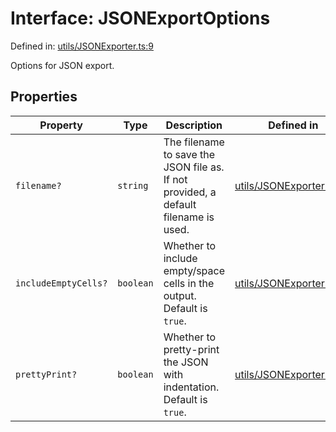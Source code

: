 # Interface: JSONExportOptions

Defined in: [utils/JSONExporter.ts:9](https://github.com/humanbydefinition/p5.asciify/blob/00720ad8f2ef8d8a53f9642532fdf1c23814b144/src/lib/utils/JSONExporter.ts#L9)

Options for JSON export.

## Properties

| Property                                            | Type      | Description                                                                         | Defined in                                                                                                                                                  |
| --------------------------------------------------- | --------- | ----------------------------------------------------------------------------------- | ----------------------------------------------------------------------------------------------------------------------------------------------------------- |
| <a id="filename"></a> `filename?`                   | `string`  | The filename to save the JSON file as. If not provided, a default filename is used. | [utils/JSONExporter.ts:13](https://github.com/humanbydefinition/p5.asciify/blob/00720ad8f2ef8d8a53f9642532fdf1c23814b144/src/lib/utils/JSONExporter.ts#L13) |
| <a id="includeemptycells"></a> `includeEmptyCells?` | `boolean` | Whether to include empty/space cells in the output. Default is `true`.              | [utils/JSONExporter.ts:19](https://github.com/humanbydefinition/p5.asciify/blob/00720ad8f2ef8d8a53f9642532fdf1c23814b144/src/lib/utils/JSONExporter.ts#L19) |
| <a id="prettyprint"></a> `prettyPrint?`             | `boolean` | Whether to pretty-print the JSON with indentation. Default is `true`.               | [utils/JSONExporter.ts:25](https://github.com/humanbydefinition/p5.asciify/blob/00720ad8f2ef8d8a53f9642532fdf1c23814b144/src/lib/utils/JSONExporter.ts#L25) |
